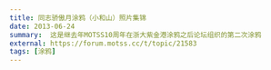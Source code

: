 ```yaml
---
title: 同志骄傲月涂鸦（小和山）照片集锦
date: 2013-06-24
summary:  这是继去年MOTSS10周年在浙大紫金港涂鸦之后论坛组织的第二次涂鸦
external: https://forum.motss.cc/t/topic/21583
tags: [涂鸦]
---
```

